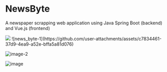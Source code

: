 # NewsByte
A newspaper scrapping web application using Java Spring Boot (backend) and Vue.js (frontend)

<div text-align="center">
  <img src = "![news_byte-1](https://github.com/user-attachments/assets/c7834461-37d9-4ea9-a52e-bffa5a81d076)" />
![news_byte-1](https://github.com/user-attachments/assets/c7834461-37d9-4ea9-a52e-bffa5a81d076)
</div>

![image-2](https://github.com/user-attachments/assets/749324ea-7c99-46ff-88de-72f051fbbf15)

![image](https://github.com/user-attachments/assets/fb4aabb3-c0cb-40c1-832a-dc98cbed7056)

